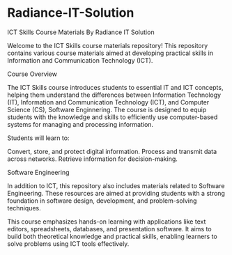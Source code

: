 # Radiance-IT-Solution
ICT Skills Course Materials By Radiance IT Solution

Welcome to the ICT Skills course materials repository! This repository contains various course materials aimed at developing practical skills in Information and Communication Technology (ICT).

Course Overview

The ICT Skills course introduces students to essential IT and ICT concepts, helping them understand the differences between Information Technology (IT), Information and Communication Technology (ICT), and Computer Science (CS), Software Enginnering. The course is designed to equip students with the knowledge and skills to efficiently use computer-based systems for managing and processing information. 

Students will learn to:

  Convert, store, and protect digital information.
  Process and transmit data across networks.
  Retrieve information for decision-making.

Software Engineering

In addition to ICT, this repository also includes materials related to Software Engineering. These resources are aimed at providing students with a strong foundation in software design, development, and problem-solving techniques.

This course emphasizes hands-on learning with applications like text editors, spreadsheets, databases, and presentation software. It aims to build both theoretical knowledge and practical skills, enabling learners to solve problems using ICT tools effectively.


